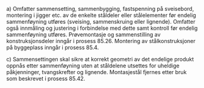 a) Omfatter sammensetting, sammenbygging, fastspenning på sveisebord, montering i jigger etc. av de enkelte ståldeler eller stålelementer før endelig sammenføyning utføres (sveising, sammenskruing eller lignende). Omfatter også innmåling og justering i forbindelse med dette samt kontroll før endelig sammenføyning utføres. Prøvemontasje og sammenstilling av konstruksjonsdeler inngår i prosess 85.26. Montering av stålkonstruksjoner på byggeplass inngår i prosess 85.4.

c) Sammensettingen skal sikre at korrekt geometri av det endelige produkt oppnås etter sammenføyning uten at ståldelene utsettes for uheldige påkjenninger, tvangskrefter og lignende. Montasjestål fjernes etter bruk som beskrevet i prosess 85.42.

